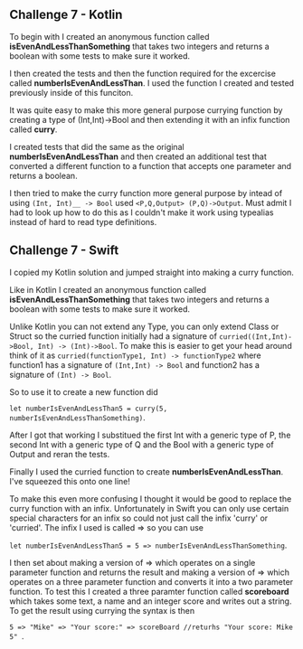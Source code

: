 ## Challenge 7 - Kotlin

To begin with I created an anonymous function called __isEvenAndLessThanSomething__ that takes two integers and returns a boolean with some tests to make sure it worked.

I then created the tests and then the function required for the excercise called __numberIsEvenAndLessThan__. I used the function I created and tested previously inside of this funciton.

It was quite easy to make this more general purpose currying function by creating a type of (Int,Int)->Bool and then extending it with an infix function called __curry__.

I created tests that did the same as the original __numberIsEvenAndLessThan__ and then created an additional test that converted a different function to a function that accepts one parameter and returns a boolean.

I then tried to make the curry function more general purpose by intead of using ```(Int, Int)__ -> Bool``` used ```<P,Q,Output> (P,Q)->Output```. Must admit I had to look up how to do this as I couldn't make it work using typealias instead of hard to read type definitions.

## Challenge 7 - Swift

I copied my Kotlin solution and jumped straight into making a curry function. 

Like in Kotlin I created an anonymous function called __isEvenAndLessThanSomething__ that takes two integers and returns a boolean with some tests to make sure it worked.

Unlike Kotlin you can not extend any Type, you can only extend Class or Struct so the curried function initially had a signature of ```curried((Int,Int)->Bool, Int) -> (Int)->Bool```. 
To make this is easier to get your head around think of it as ```curried(functionType1, Int) -> functionType2``` where function1 has a signature of ```(Int,Int) -> Bool``` and function2 has a signature of ```(Int) -> Bool```.

So to use it to create a new function did

```let numberIsEvenAndLessThan5 = curry(5, numberIsEvenAndLessThanSomething)```.

After I got that working I substitued the first Int with a generic type of P, the second Int with a generic type of Q and the Bool with a generic type of Output and reran the tests.

Finally I used the curried function to create __numberIsEvenAndLessThan__. I've squeezed this onto one line!

To make this even more confusing I thought it would be good to replace the curry function with an infix. Unfortunately in Swift you can only use certain special characters for an infix so could not just call the infix 'curry' or 'curried'. The infix I used is called => so you can use 

```let numberIsEvenAndLessThan5 = 5 => numberIsEvenAndLessThanSomething```.   

I then set about making a version of => which operates on a single parameter function and returns the result and making a version of => which operates on a three parameter function and converts it into a two parameter function. To test this I created a three paramter function called __scoreboard__ which takes some text, a name and an integer score and writes out a string. To get the result using currying the syntax is then 

```5 => "Mike" => "Your score:" => scoreBoard //returhs "Your score: Mike 5" ```.

